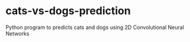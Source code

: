 # cats-vs-dogs-prediction
Python program to predicts cats and dogs using 2D Convolutional Neural Networks
